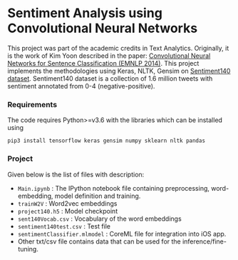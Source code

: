 # Sentiment Analysis using Convolutional Neural Networks

This project was part of the academic credits in Text Analytics. Originally, it is the work of  Kim Yoon described in the paper: [Convolutional Neural Networks for Sentence Classification (EMNLP 2014)](https://arxiv.org/abs/1408.5882). This project implements the methodologies using Keras, NLTK, Gensim on [Sentiment140 dataset](). 
Sentiment140 dataset is a collection of 1.6 million tweets with sentiment annotated from 0-4 (negative-positive).

### Requirements

The code requires Python>=v3.6 with the libraries which can be installed using

`pip3 install tensorflow keras gensim numpy sklearn nltk pandas`


### Project

Given below is the list of files with description:
* `Main.ipynb` : The IPython notebook file containing preprocessing, word-embedding, model definition and training. 
* `trainW2V` : Word2vec embeddings
* `project140.h5` : Model checkpoint
* `sent140Vocab.csv` : Vocabulary of the word embeddings
* `sentiment140test.csv` : Test file
* `sentimentClassifier.mlmodel` : CoreML file for integration into iOS app.
* Other txt/csv file contains data that can be used for the inference/fine-tuning.  

